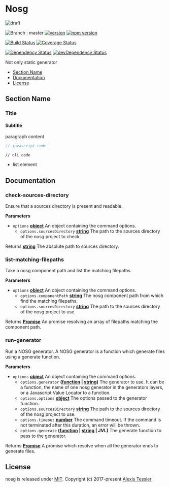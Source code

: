 # Nosg

![draft](https://img.shields.io/badge/stability-draft-lightgrey.svg?style=flat-square)

![Branch : master](https://img.shields.io/badge/Branch-master-blue.svg)
[![version](https://img.shields.io/badge/version-0.0.0-blue.svg)](https://github.com/AlexisTessier/nosg#readme)
[![npm version](https://badge.fury.io/js/nosg.svg)](https://badge.fury.io/js/nosg)

[![Build Status](https://travis-ci.org/AlexisTessier/nosg.svg?branch=master)](https://travis-ci.org/AlexisTessier/nosg)
[![Coverage Status](https://coveralls.io/repos/AlexisTessier/nosg/badge.svg?branch=master&service=github)](https://coveralls.io/github/AlexisTessier/nosg?branch=master)

[![Dependency Status](https://david-dm.org/AlexisTessier/nosg.svg)](https://david-dm.org/AlexisTessier/nosg)
[![devDependency Status](https://david-dm.org/AlexisTessier/nosg/dev-status.svg)](https://david-dm.org/AlexisTessier/nosg#info=devDependencies)

Not only static generator

-   [Section Name](#section-name)
-   [Documentation](#documentation)
-   [License](#license)

## Section Name

### Title

#### Subtitle

paragraph content

```javascript
// javascript code
```

    // cli code

-   list element

## Documentation

<!-- Generated by documentation.js. Update this documentation by updating the source code. -->

### check-sources-directory

Ensure that a sources directory is present and readable.

**Parameters**

-   `options` **[object](https://developer.mozilla.org/en-US/docs/Web/JavaScript/Reference/Global_Objects/Object)** An object containing the command options.
    -   `options.sourcesDirectory` **[string](https://developer.mozilla.org/en-US/docs/Web/JavaScript/Reference/Global_Objects/String)** The path to the sources directory of the nosg project to check.

Returns **[string](https://developer.mozilla.org/en-US/docs/Web/JavaScript/Reference/Global_Objects/String)** The absolute path to sources directory.

### list-matching-filepaths

Take a nosg component path and list the matching filepaths.

**Parameters**

-   `options` **[object](https://developer.mozilla.org/en-US/docs/Web/JavaScript/Reference/Global_Objects/Object)** An object containing the command options.
    -   `options.componentPath` **[string](https://developer.mozilla.org/en-US/docs/Web/JavaScript/Reference/Global_Objects/String)** The nosg component path from which find the matching filepaths.
    -   `options.sourcesDirectory` **[string](https://developer.mozilla.org/en-US/docs/Web/JavaScript/Reference/Global_Objects/String)** The path to the sources directory of the nosg project to use.

Returns **[Promise](https://developer.mozilla.org/en-US/docs/Web/JavaScript/Reference/Global_Objects/Promise)** An promise resolving an array of filepaths matching the component path.

### run-generator

Run a NOSG generator. A NOSG generator is a function which generate files using a generate function.

**Parameters**

-   `options` **[object](https://developer.mozilla.org/en-US/docs/Web/JavaScript/Reference/Global_Objects/Object)** An object containing the command options.
    -   `options.generator` **([function](https://developer.mozilla.org/en-US/docs/Web/JavaScript/Reference/Statements/function) \| [string](https://developer.mozilla.org/en-US/docs/Web/JavaScript/Reference/Global_Objects/String))** The generator to use. It can be a function, the name of one nosg generator in the generators layers, or a Javascript Value Locator to a function.
    -   `options.options` **[object](https://developer.mozilla.org/en-US/docs/Web/JavaScript/Reference/Global_Objects/Object)** The options passed to the generator function.
    -   `options.sourcesDirectory` **[string](https://developer.mozilla.org/en-US/docs/Web/JavaScript/Reference/Global_Objects/String)** The path to the sources directory of the nosg project to use.
    -   `options.timeout` **[number](https://developer.mozilla.org/en-US/docs/Web/JavaScript/Reference/Global_Objects/Number)** The command timeout. If the command is not terminated after this duration, an error will be thrown.
    -   `options.generate` **([function](https://developer.mozilla.org/en-US/docs/Web/JavaScript/Reference/Statements/function) \| [string](https://developer.mozilla.org/en-US/docs/Web/JavaScript/Reference/Global_Objects/String) | JVL)** The generate function to pass to the generator.

Returns **[Promise](https://developer.mozilla.org/en-US/docs/Web/JavaScript/Reference/Global_Objects/Promise)** A promise which resolve when all the generator ends to generate files.

## License

nosg is released under [MIT](http://opensource.org/licenses/MIT). 
Copyright (c) 2017-present [Alexis Tessier](https://github.com/AlexisTessier)
